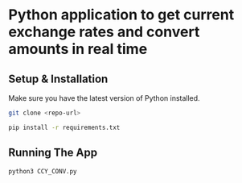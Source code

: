 # Python application to get current exchange rates and convert amounts in real time

## Setup & Installation

Make sure you have the latest version of Python installed.

```bash
git clone <repo-url>
```

```bash
pip install -r requirements.txt
```

## Running The App

```bash
python3 CCY_CONV.py
```

